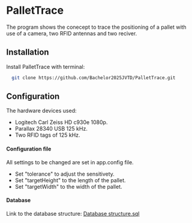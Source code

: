 
# PalletTrace

The program shows the conecept to trace the positioning of a pallet with use of a camera, two RFID antennas and two reciver.





## Installation

Install PalletTrace with terminal:

```bash
  git clone https://github.com/Bachelor2025JVTD/PalletTrace.git
```


    
## Configuration

The hardware devices used:
- Logitech Carl Zeiss HD c930e 1080p.
- Parallax 28340 USB 125 kHz. 
- Two RFID tags of 125 kHz.


#### Configuration file
All settings to be changed are set in app.config file.

- Set "tolerance" to adjust the sensitivety.
- Set "targetHeight" to the length of the pallet.
- Set "targetWidth" to the width of the pallet.

#### Database
Link to the database structure: [Database structure.sql](EvaluatingToolQuery.sql)